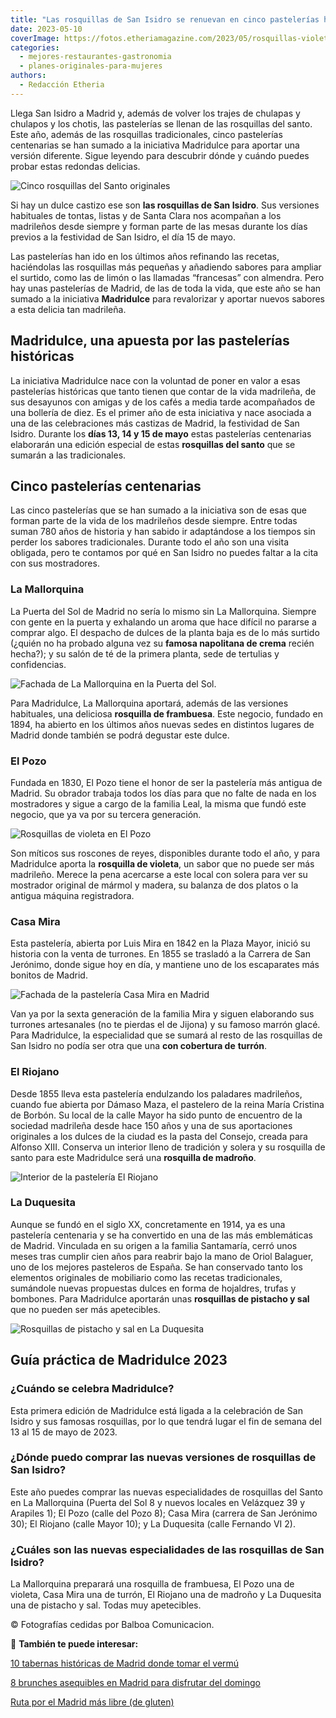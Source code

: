 ```yaml
---
title: "Las rosquillas de San Isidro se renuevan en cinco pastelerías históricas"
date: 2023-05-10
coverImage: https://fotos.etheriamagazine.com/2023/05/rosquillas-violeta-el-pozo-madrid.jpg
categories: 
  - mejores-restaurantes-gastronomia
  - planes-originales-para-mujeres
authors: 
  - Redacción Etheria
---
```


Llega San Isidro a Madrid y, además de volver los trajes de chulapas y chulapos y los 
chotis, las pastelerías se llenan de las rosquillas del santo. Este año, además de las 
rosquillas tradicionales, cinco pastelerías centenarias se han sumado a la iniciativa 
Madridulce para aportar una versión diferente. Sigue leyendo para descubrir dónde y 
cuándo puedes probar estas redondas delicias. 

![Cinco rosquillas del Santo originales](https://fotos.etheriamagazine.com/2023/05/rosquillas-madriddulce.jpg "Especialidades de las cinco pastelerías que participan en Madriddulce.")

Si hay un dulce castizo ese son **las rosquillas de San Isidro**. Sus versiones 
habituales de tontas, listas y de Santa Clara nos acompañan a los madrileños desde 
siempre y forman parte de las mesas durante los días previos a la festividad de San 
Isidro, el día 15 de mayo. 

Las pastelerías han ido en los últimos años refinando las recetas, haciéndolas las 
rosquillas más pequeñas y añadiendo sabores para ampliar el surtido, como las de limón o 
las llamadas “francesas” con almendra. Pero hay unas pastelerías de Madrid, de las de 
toda la vida, que este año se han sumado a la iniciativa **Madridulce** para revalorizar 
y aportar nuevos sabores a esta delicia tan madrileña. 

## Madridulce, una apuesta por las pastelerías históricas

La iniciativa Madridulce nace con la voluntad de poner en valor a esas pastelerías 
históricas que tanto tienen que contar de la vida madrileña, de sus desayunos con amigas 
y de los cafés a media tarde acompañados de una bollería de diez. Es el primer año de 
esta iniciativa y nace asociada a una de las celebraciones más castizas de Madrid, la 
festividad de San Isidro. Durante los **días 13, 14 y 15 de mayo** estas pastelerías 
centenarias elaborarán una edición especial de estas **rosquillas del santo** que se 
sumarán a las tradicionales. 

## Cinco pastelerías centenarias

Las cinco pastelerías que se han sumado a la iniciativa son de esas que forman parte de 
la vida de los madrileños desde siempre. Entre todas suman 780 años de historia y han 
sabido ir adaptándose a los tiempos sin perder los sabores tradicionales. Durante todo 
el año son una visita obligada, pero te contamos por qué en San Isidro no puedes faltar 
a la cita con sus mostradores. 

### La Mallorquina

La Puerta del Sol de Madrid no sería lo mismo sin La Mallorquina. Siempre con gente en 
la puerta y exhalando un aroma que hace difícil no pararse a comprar algo. El despacho 
de dulces de la planta baja es de lo más surtido (¿quién no ha probado alguna vez su 
**famosa napolitana de crema** recién hecha?); y su salón de té de la primera planta, 
sede de tertulias y confidencias. 

![Fachada de La Mallorquina en la Puerta del Sol.](https://fotos.etheriamagazine.com/2023/05/La-Mallorquina-puerta-sol.jpg "Fachada de La Mallorquina en la Puerta del Sol.")

Para Madridulce, La Mallorquina aportará, además de las versiones habituales, una 
deliciosa **rosquilla de frambuesa**. Este negocio, fundado en 1894, ha abierto en los 
últimos años nuevas sedes en distintos lugares de Madrid donde también se podrá degustar 
este dulce. 

### El Pozo

Fundada en 1830, El Pozo tiene el honor de ser la pastelería más antigua de Madrid. Su 
obrador trabaja todos los días para que no falte de nada en los mostradores y sigue a 
cargo de la familia Leal, la misma que fundó este negocio, que ya va por su tercera 
generación. 

![Rosquillas de violeta en El Pozo](https://fotos.etheriamagazine.com/2023/05/el-pozo-rosquillas-violeta.jpg "Rosquillas de violeta en El Pozo.")

Son míticos sus roscones de reyes, disponibles durante todo el año, y para Madridulce 
aporta la **rosquilla de violeta**, un sabor que no puede ser más madrileño. Merece la 
pena acercarse a este local con solera para ver su mostrador original de mármol y 
madera, su balanza de dos platos o la antigua máquina registradora. 

### Casa Mira

Esta pastelería, abierta por Luis Mira en 1842 en la Plaza Mayor, inició su historia con 
la venta de turrones. En 1855 se trasladó a la Carrera de San Jerónimo, donde sigue hoy 
en día, y mantiene uno de los escaparates más bonitos de Madrid. 

![Fachada de la pastelería Casa Mira en Madrid](https://fotos.etheriamagazine.com/2023/05/Casa-Mira_fachada-rosquillas.jpg "La apetecible fachada de Casa Mira.")

Van ya por la sexta generación de la familia Mira y siguen elaborando sus turrones 
artesanales (no te pierdas el de Jijona) y su famoso marrón glacé. Para Madridulce, la 
especialidad que se sumará al resto de las rosquillas de San Isidro no podía ser otra 
que una **con cobertura de** **turrón**. 

### El Riojano

Desde 1855 lleva esta pastelería endulzando los paladares madrileños, cuando fue abierta 
por Dámaso Maza, el pastelero de la reina María Cristina de Borbón. Su local de la calle 
Mayor ha sido punto de encuentro de la sociedad madrileña desde hace 150 años y una de 
sus aportaciones originales a los dulces de la ciudad es la pasta del Consejo, creada 
para Alfonso XIII. Conserva un interior lleno de tradición y solera y su rosquilla de 
santo para este Madridulce será una **rosquilla de madroño**. 

![Interior de la pastelería El Riojano](https://fotos.etheriamagazine.com/2023/05/El-Riojano-interior-tienda-rosquillas.jpg "Interior de la pastelería centenaria El Riojano.")

### La Duquesita

Aunque se fundó en el siglo XX, concretamente en 1914, ya es una pastelería centenaria y 
se ha convertido en una de las más emblemáticas de Madrid. Vinculada en su origen a la 
familia Santamaría, cerró unos meses tras cumplir cien años para reabrir bajo la mano de 
Oriol Balaguer, uno de los mejores pasteleros de España. Se han conservado tanto los 
elementos originales de mobiliario como las recetas tradicionales, sumándole nuevas 
propuestas dulces en forma de hojaldres, trufas y bombones. Para Madridulce aportarán 
unas **rosquillas de pistacho y sal** que no pueden ser más apetecibles. 

![Rosquillas de pistacho y sal en La Duquesita](https://fotos.etheriamagazine.com/2023/05/MADRIDULCE-rosquillas-LA-DUQUESITA.jpg "Rosquillas de pistacho y sal en La Duquesita.")

## Guía práctica de Madridulce 2023

### ¿Cuándo se celebra Madridulce?

Esta primera edición de Madridulce está ligada a la celebración de San Isidro y sus 
famosas rosquillas, por lo que tendrá lugar el fin de semana del 13 al 15 de mayo de 
2023. 

### ¿Dónde puedo comprar las nuevas versiones de rosquillas de San Isidro?

Este año puedes comprar las nuevas especialidades de rosquillas del Santo en La 
Mallorquina (Puerta del Sol 8 y nuevos locales en Velázquez 39 y Arapiles 1); El Pozo 
(calle del Pozo 8); Casa Mira (carrera de San Jerónimo 30); El Riojano (calle Mayor 10); 
y La Duquesita (calle Fernando VI 2). 

### ¿Cuáles son las nuevas especialidades de las rosquillas de San Isidro?

La Mallorquina preparará una rosquilla de frambuesa, El Pozo una de violeta, Casa Mira 
una de turrón, El Riojano una de madroño y La Duquesita una de pistacho y sal. Todas muy 
apetecibles. 

© Fotografías cedidas por Balboa Comunicacion. 

📌 **También te puede interesar:** 

[10 tabernas históricas de Madrid donde tomar el 
vermú](https://etheriamagazine.com/2022/05/20/tabernas-historicas-de-madrid/) 

[8 brunches asequibles en Madrid para disfrutar del 
domingo](https://etheriamagazine.com/2020/11/13/brunch-buenos-y-baratos-en-madrid/) 

[Ruta por el Madrid más libre (de 
gluten)](https://etheriamagazine.com/2020/10/02/ruta-madrid-sin-gluten-mejores-restaurantes-pastelerias/)
